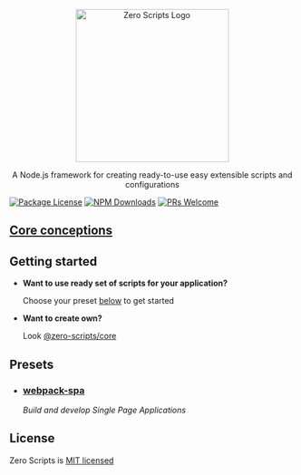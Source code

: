 <p align="center">
  <img src="https://svgshare.com/i/AEu.svg" width="270" alt="Zero Scripts Logo" />
</p>

<p align="center">A Node.js framework for creating ready-to-use easy extensible scripts and configurations</p>

<a href="https://www.npmjs.com/~zero-scripts"><img src="https://img.shields.io/npm/l/@zero-scripts/core.svg" alt="Package License" /></a>
<a href="https://www.npmjs.com/~zero-scripts"><img src="https://img.shields.io/npm/dm/@zero-scripts/core.svg" alt="NPM Downloads" /></a>
[![PRs Welcome](https://img.shields.io/badge/PRs-welcome-green.svg)](https://github.com/artemirq/zero-scripts/pulls)

## [Core conceptions](packages/core#core-conceptions)

## Getting started

- **Want to use ready set of scripts for your application?**

   Choose your preset [below](#presets) to get started

- **Want to create own?**

   Look [@zero-scripts/core](packages/core)

## Presets

- ### [webpack-spa](packages/preset.webpack-spa)
   _Build and develop Single Page Applications_

## License

Zero Scripts is [MIT licensed](./LICENSE)
